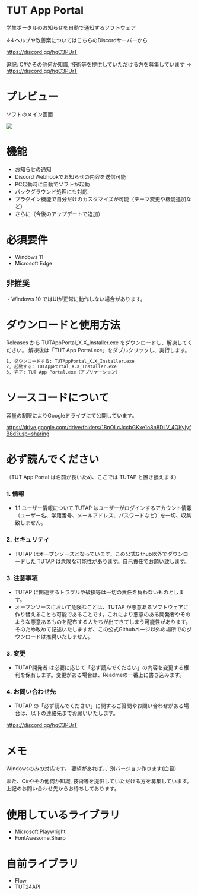 # TUT App Portal

学生ポータルのお知らせを自動で通知するソフトウェア

↓↓ヘルプや改善案についてはこちらのDiscordサーバーから

https://discord.gg/hqC3PUrT


追記: C#やその他何か知識, 技術等を提供していただける方を募集しています → https://discord.gg/hqC3PUrT

# プレビュー

ソフトのメイン画面

![](https://i.gyazo.com/530f60a08d2fb25690ab8710c486fea7.png)



# 機能

* お知らせの通知
* Discord Webhookでお知らせの内容を送信可能
* PC起動時に自動でソフトが起動
* バックグラウンド処理にも対応
* プラグイン機能で自分だけのカスタマイズが可能（テーマ変更や機能追加など）
* さらに（今後のアップデートで追加）

# 必須要件

* Windows 11
* Microsoft Edge

## 非推奨
・Windows 10 ではUIが正常に動作しない場合があります。

# ダウンロードと使用方法

Releases から TUTAppPortal_X.X_Installer.exe をダウンロードし、解凍してください。
解凍後は「TUT App Portal.exe」をダブルクリックし、実行します。

```bash
1, ダウンロードする: TUTAppPortal_X.X_Installer.exe
2, 起動する: TUTAppPortal_X.X_Installer.exe
3, 完了: TUT App Portal.exe（アプリケーション）
```

# ソースコードについて
容量の制限によりGoogleドライブにて公開しています。

https://drive.google.com/drive/folders/1BnOLcJccbGKxe1o8n8DLV_4QKyIyfB8d?usp=sharing

# 必ず読んでください
（TUT App Portal は名前が長いため、ここでは TUTAP と置き換えます）

### 1. 情報
* 1.1 ユーザー情報について
TUTAP はユーザーがログインするアカウント情報（ユーザー名、学籍番号、メールアドレス、パスワードなど）を一切、収集致しません。

### 2. セキュリティ
* TUTAP はオープンソースとなっています。この公式Github以外でダウンロードした TUTAP は危険な可能性があります。自己責任でお願い致します。

### 3. 注意事項
* TUTAP に関連するトラブルや破損等は一切の責任を負わないものとします。
* オープンソースにおいて危険なことは、TUTAP が悪意あるソフトウェアに作り替えることも可能であることです。これにより悪意のある開発者やそのような悪意あるものを配布する人たちが出てきてしまう可能性があります。そのため改めて記述いたしますが、この公式Githubページ以外の場所でのダウンロードは推奨いたしません。

### 3. 変更
* TUTAP開発者 は必要に応じて「必ず読んでください」の内容を変更する権利を保有します。変更がある場合は、Readmeの一番上に書き込みます。

### 4. お問い合わせ先
* TUTAP の「必ず読んでください」に関するご質問やお問い合わせがある場合は、以下の連絡先までお願いいたします。

https://discord.gg/hqC3PUrT

# メモ

Windowsのみの対応です。
要望があれば、、別バージョン作ります(白目)

また、C#やその他何か知識, 技術等を提供していただける方を募集しています。上記のお問い合わせ先からお待ちしております。


# 使用しているライブラリ
* Microsoft.Playwright
* FontAwesome.Sharp

# 自前ライブラリ
* Flow
* TUT24API

